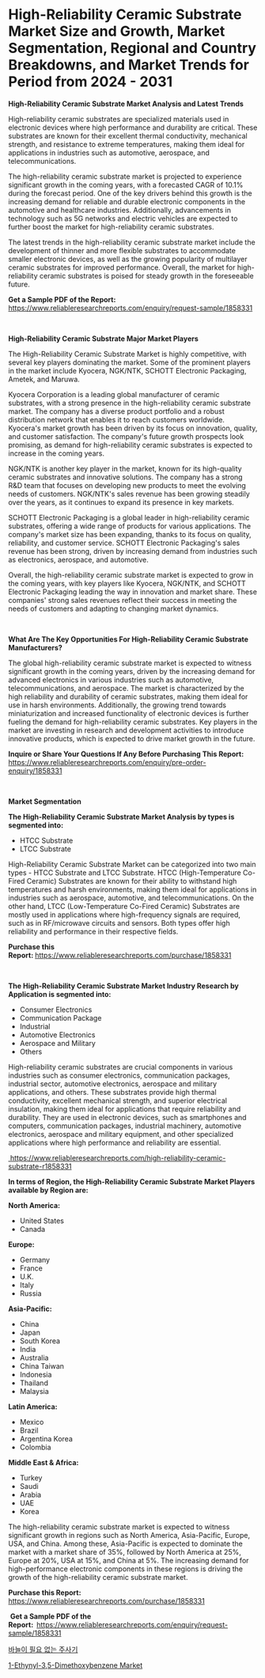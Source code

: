 <p><h1>High-Reliability Ceramic Substrate Market Size and Growth, Market Segmentation, Regional and Country Breakdowns, and Market Trends for Period from 2024 -  2031</h1></p><p><strong>High-Reliability Ceramic Substrate Market Analysis and Latest Trends</strong></p>
<p><p>High-reliability ceramic substrates are specialized materials used in electronic devices where high performance and durability are critical. These substrates are known for their excellent thermal conductivity, mechanical strength, and resistance to extreme temperatures, making them ideal for applications in industries such as automotive, aerospace, and telecommunications.</p><p>The high-reliability ceramic substrate market is projected to experience significant growth in the coming years, with a forecasted CAGR of 10.1% during the forecast period. One of the key drivers behind this growth is the increasing demand for reliable and durable electronic components in the automotive and healthcare industries. Additionally, advancements in technology such as 5G networks and electric vehicles are expected to further boost the market for high-reliability ceramic substrates.</p><p>The latest trends in the high-reliability ceramic substrate market include the development of thinner and more flexible substrates to accommodate smaller electronic devices, as well as the growing popularity of multilayer ceramic substrates for improved performance. Overall, the market for high-reliability ceramic substrates is poised for steady growth in the foreseeable future.</p></p>
<p><strong>Get a Sample PDF of the Report:&nbsp;</strong> <a href="https://www.reliableresearchreports.com/enquiry/request-sample/1858331">https://www.reliableresearchreports.com/enquiry/request-sample/1858331</a></p>
<p>&nbsp;</p>
<p><strong>High-Reliability Ceramic Substrate Major Market Players</strong></p>
<p><p>The High-Reliability Ceramic Substrate Market is highly competitive, with several key players dominating the market. Some of the prominent players in the market include Kyocera, NGK/NTK, SCHOTT Electronic Packaging, Ametek, and Maruwa. </p><p>Kyocera Corporation is a leading global manufacturer of ceramic substrates, with a strong presence in the high-reliability ceramic substrate market. The company has a diverse product portfolio and a robust distribution network that enables it to reach customers worldwide. Kyocera's market growth has been driven by its focus on innovation, quality, and customer satisfaction. The company's future growth prospects look promising, as demand for high-reliability ceramic substrates is expected to increase in the coming years.</p><p>NGK/NTK is another key player in the market, known for its high-quality ceramic substrates and innovative solutions. The company has a strong R&D team that focuses on developing new products to meet the evolving needs of customers. NGK/NTK's sales revenue has been growing steadily over the years, as it continues to expand its presence in key markets.</p><p>SCHOTT Electronic Packaging is a global leader in high-reliability ceramic substrates, offering a wide range of products for various applications. The company's market size has been expanding, thanks to its focus on quality, reliability, and customer service. SCHOTT Electronic Packaging's sales revenue has been strong, driven by increasing demand from industries such as electronics, aerospace, and automotive.</p><p>Overall, the high-reliability ceramic substrate market is expected to grow in the coming years, with key players like Kyocera, NGK/NTK, and SCHOTT Electronic Packaging leading the way in innovation and market share. These companies' strong sales revenues reflect their success in meeting the needs of customers and adapting to changing market dynamics.</p></p>
<p>&nbsp;</p>
<p><strong>What Are The Key Opportunities For High-Reliability Ceramic Substrate Manufacturers?</strong></p>
<p><p>The global high-reliability ceramic substrate market is expected to witness significant growth in the coming years, driven by the increasing demand for advanced electronics in various industries such as automotive, telecommunications, and aerospace. The market is characterized by the high reliability and durability of ceramic substrates, making them ideal for use in harsh environments. Additionally, the growing trend towards miniaturization and increased functionality of electronic devices is further fueling the demand for high-reliability ceramic substrates. Key players in the market are investing in research and development activities to introduce innovative products, which is expected to drive market growth in the future.</p></p>
<p><strong>Inquire or Share Your Questions If Any Before Purchasing This Report:</strong> <a href="https://www.reliableresearchreports.com/enquiry/pre-order-enquiry/1858331">https://www.reliableresearchreports.com/enquiry/pre-order-enquiry/1858331</a></p>
<p>&nbsp;</p>
<p><strong>Market Segmentation</strong></p>
<p><strong>The High-Reliability Ceramic Substrate Market Analysis by types is segmented into:</strong></p>
<p><ul><li>HTCC Substrate</li><li>LTCC Substrate</li></ul></p>
<p><p>High-Reliability Ceramic Substrate Market can be categorized into two main types - HTCC Substrate and LTCC Substrate. HTCC (High-Temperature Co-Fired Ceramic) Substrates are known for their ability to withstand high temperatures and harsh environments, making them ideal for applications in industries such as aerospace, automotive, and telecommunications. On the other hand, LTCC (Low-Temperature Co-Fired Ceramic) Substrates are mostly used in applications where high-frequency signals are required, such as in RF/microwave circuits and sensors. Both types offer high reliability and performance in their respective fields.</p></p>
<p><strong>Purchase this Report:&nbsp;</strong><a href="https://www.reliableresearchreports.com/purchase/1858331">https://www.reliableresearchreports.com/purchase/1858331</a></p>
<p>&nbsp;</p>
<p><strong>The High-Reliability Ceramic Substrate Market Industry Research by Application is segmented into:</strong></p>
<p><ul><li>Consumer Electronics</li><li>Communication Package</li><li>Industrial</li><li>Automotive Electronics</li><li>Aerospace and Military</li><li>Others</li></ul></p>
<p><p>High-reliability ceramic substrates are crucial components in various industries such as consumer electronics, communication packages, industrial sector, automotive electronics, aerospace and military applications, and others. These substrates provide high thermal conductivity, excellent mechanical strength, and superior electrical insulation, making them ideal for applications that require reliability and durability. They are used in electronic devices, such as smartphones and computers, communication packages, industrial machinery, automotive electronics, aerospace and military equipment, and other specialized applications where high performance and reliability are essential.</p></p>
<p><a href="https://www.reliableresearchreports.com/high-reliability-ceramic-substrate-r1858331">&nbsp;https://www.reliableresearchreports.com/high-reliability-ceramic-substrate-r1858331</a></p>
<p><strong>In terms of Region, the High-Reliability Ceramic Substrate Market Players available by Region are:</strong></p>
<p>
    <p> <strong> North America: </strong>
        <ul>
            <li>United States</li>
            <li>Canada</li>
        </ul>
        </p> 
    <p> <strong> Europe: </strong>
        <ul>
            <li>Germany</li>
            <li>France</li>
            <li>U.K.</li>
            <li>Italy</li>
            <li>Russia</li>
        </ul>
        </p> 
    <p> <strong> Asia-Pacific: </strong>
        <ul>
            <li>China</li>
            <li>Japan</li>
            <li>South Korea</li>
            <li>India</li>
            <li>Australia</li>
            <li>China Taiwan</li>
            <li>Indonesia</li>
            <li>Thailand</li>
            <li>Malaysia</li>
        </ul>
        </p> 
    <p> <strong> Latin America: </strong>
        <ul>
            <li>Mexico</li>
            <li>Brazil</li>
            <li>Argentina Korea</li>
            <li>Colombia</li>
        </ul>
        </p> 
    <p> <strong> Middle East & Africa: </strong>
        <ul>
            <li>Turkey</li>
            <li>Saudi</li>
            <li>Arabia</li>
            <li>UAE</li>
            <li>Korea</li>
        </ul>
    </p>
    </p>
<p><p>The high-reliability ceramic substrate market is expected to witness significant growth in regions such as North America, Asia-Pacific, Europe, USA, and China. Among these, Asia-Pacific is expected to dominate the market with a market share of 35%, followed by North America at 25%, Europe at 20%, USA at 15%, and China at 5%. The increasing demand for high-performance electronic components in these regions is driving the growth of the high-reliability ceramic substrate market.</p></p>
<p><strong>Purchase this Report: </strong><a href="https://www.reliableresearchreports.com/purchase/1858331">https://www.reliableresearchreports.com/purchase/1858331</a></p>
<p>&nbsp;<strong>Get a Sample PDF of the Report:&nbsp;&nbsp;</strong><a href="https://www.reliableresearchreports.com/enquiry/request-sample/1858331">https://www.reliableresearchreports.com/enquiry/request-sample/1858331</a></p>
<p><strong></strong></p>
<p><p><a href="https://github.com/rcabello548/Market-Research-Report-List-1/blob/main/1591849144539.md">바늘이 필요 없는 주사기</a></p><p><a href="https://github.com/IzaiahBartell/Market-Research-Report-List-1/blob/main/1-ethynyl-35-dimethoxybenzene-market.md">1-Ethynyl-3,5-Dimethoxybenzene Market</a></p></p>
